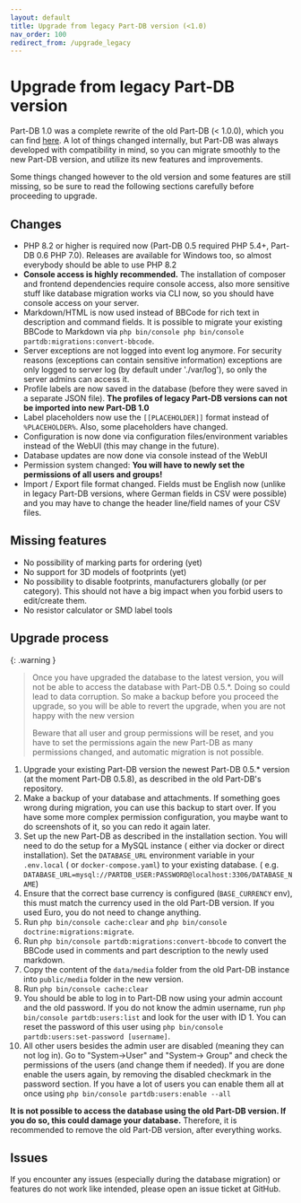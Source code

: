 ```yaml
---
layout: default
title: Upgrade from legacy Part-DB version (<1.0)
nav_order: 100
redirect_from: /upgrade_legacy
---
```


# Upgrade from legacy Part-DB version

Part-DB 1.0 was a complete rewrite of the old Part-DB (< 1.0.0), which you can
find [here](https://github.com/Part-DB/Part-DB). A lot of things changed internally, but Part-DB was always developed
with compatibility in mind, so you can migrate smoothly to the new Part-DB version, and utilize its new features and
improvements.

Some things changed however to the old version and some features are still missing, so be sure to read the following
sections carefully before proceeding to upgrade.

## Changes

* PHP 8.2 or higher is required now (Part-DB 0.5 required PHP 5.4+, Part-DB 0.6 PHP 7.0).
  Releases are available for Windows too, so almost everybody should be able to use PHP 8.2
* **Console access is highly recommended.** The installation of composer and frontend dependencies require console access,
  also more sensitive stuff like database migration works via CLI now, so you should have console access on your server.
* Markdown/HTML is now used instead of BBCode for rich text in description and command fields.
  It is possible to migrate your existing BBCode to Markdown
  via `php bin/console php bin/console partdb:migrations:convert-bbcode`.
* Server exceptions are not logged into event log anymore. For security reasons (exceptions can contain sensitive
  information) exceptions are only logged to server log (by default under './var/log'), so only the server admins can access it.
* Profile labels are now saved in the database (before they were saved in a separate JSON file). **The profiles of legacy
  Part-DB versions can not be imported into new Part-DB 1.0**
* Label placeholders now use the `[[PLACEHOLDER]]` format instead of `%PLACEHOLDER%`. Also, some placeholders have
  changed.
* Configuration is now done via configuration files/environment variables instead of the WebUI (this may change in
  the future).
* Database updates are now done via console instead of the WebUI
* Permission system changed: **You will have to newly set the permissions of all users and groups!**
* Import / Export file format changed. Fields must be English now (unlike in legacy Part-DB versions, where German
  fields in CSV were possible)
  and you may have to change the header line/field names of your CSV files.

## Missing features

* No possibility of marking parts for ordering (yet)
* No support for 3D models of footprints (yet)
* No possibility to disable footprints, manufacturers globally (or per category). This should not have a big impact
  when you forbid users to edit/create them.
* No resistor calculator or SMD label tools

## Upgrade process

{: .warning }
> Once you have upgraded the database to the latest version, you will not be able to access the database with Part-DB
> 0.5.*. Doing so could lead to data corruption. So make a backup before you proceed the upgrade, so you will be able to
> revert the upgrade, when you are not happy with the new version
>
> Beware that all user and group permissions will be reset, and you have to set the permissions again
> the new Part-DB as many permissions changed, and automatic migration is not possible.

1. Upgrade your existing Part-DB version the newest Part-DB 0.5.* version (at the moment Part-DB 0.5.8), as described
   in the old Part-DB's repository.
2. Make a backup of your database and attachments. If something goes wrong during migration, you can use this backup to
   start over. If you have some more complex permission configuration, you maybe want to do screenshots of it, so you
   can redo it again later.
3. Set up the new Part-DB as described in the installation section. You will need to do the setup for a MySQL instance (
   either via docker or direct installation). Set the `DATABASE_URL` environment variable in your `.env.local` (
   or `docker-compose.yaml`) to your existing database. (
   e.g. `DATABASE_URL=mysql://PARTDB_USER:PASSWORD@localhost:3306/DATABASE_NAME`)
4. Ensure that the correct base currency is configured (`BASE_CURRENCY` env), this must match the currency used in the
   old Part-DB version. If you used Euro, you do not need to change anything.
5. Run `php bin/console cache:clear` and `php bin/console doctrine:migrations:migrate`.
6. Run `php bin/console partdb:migrations:convert-bbcode` to convert the BBCode used in comments and part description to
   the newly used markdown.
7. Copy the content of the `data/media` folder from the old Part-DB instance into `public/media` folder in the new
   version.
8. Run `php bin/console cache:clear`
9. You should be able to log in to Part-DB now using your admin account and the old password. If you do not know the
   admin username, run `php bin/console partdb:users:list` and look for the user with ID 1. You can reset the password
   of this user using `php bin/console partdb:users:set-password [username]`.
10. All other users besides the admin user are disabled (meaning they can not log in). Go to "System->User" and "System->
    Group" and check the permissions of the users (and change them if needed). If you are done enable the users again, by
    removing the disabled checkmark in the password section. If you have a lot of users you can enable them all at once
    using `php bin/console partdb:users:enable --all`

**It is not possible to access the database using the old Part-DB version.
If you do so, this could damage your database.** Therefore, it is recommended to remove the old Part-DB version, after
everything works.

## Issues

If you encounter any issues (especially during the database migration) or features do not work like intended, please
open an issue ticket at GitHub.
